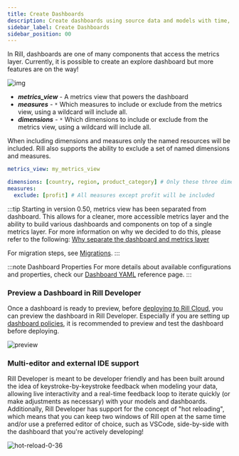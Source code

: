 ```yaml
---
title: Create Dashboards
description: Create dashboards using source data and models with time, dimensions, and measures
sidebar_label: Create Dashboards
sidebar_position: 00
---
```


In Rill, dashboards are one of many components that access the metrics layer. Currently, it is possible to create an explore dashboard but more features are on the way!

![img](/img/build/dashboard/explore-dashboard.png)

* _**metrics_view**_ - A metrics view that powers the dashboard
* _**measures**_ - `*` Which measures to include or exclude from the metrics view, using a wildcard will include all.
* _**dimensions**_ -  `*` Which dimensions to include or exclude from the metrics view, using a wildcard will include all.

When including dimensions and measures only the named resources will be included. 
Rill also supports the ability to exclude a set of named dimensions and measures.

```yaml
metrics_view: my_metrics_view

dimensions: [country, region, product_category] # Only these three dimensions will be included
measures:
  exclude: [profit] # All measures except profit will be included
```

:::tip
Starting in version 0.50, metrics view has been separated from dashboard. This allows for a cleaner, more accessible metrics layer and the ability to build various dashboards and components on top of a single metrics layer. For more information on why we decided to do this, please refer to the following: [Why separate the dashboard and metrics layer](/concepts/metrics-layer)

For migration steps, see [Migrations](/manage/migration#v049---v050).
:::


:::note Dashboard Properties
For more details about available configurations and properties, check our [Dashboard YAML](/reference/project-files/explore-dashboards) reference page.
:::

### Preview a Dashboard in Rill Developer
Once a dashboard is ready to preview, before [deploying to Rill Cloud](/deploy/deploy-dashboard/), you can preview the dashboard in Rill Developer. Especially if you are setting up [dashboard policies](/manage/security), it is recommended to preview and test the dashboard before deploying.

![preview](/img/build/dashboard/preview-dashboard.png)


### Multi-editor and external IDE support

Rill Developer is meant to be developer friendly and has been built around the idea of keystroke-by-keystroke feedback when modeling your data, allowing live interactivity and a real-time feedback loop to iterate quickly (or make adjustments as necessary) with your models and dashboards. Additionally, Rill Developer has support for the concept of "hot reloading", which means that you can keep two windows of Rill open at the same time and/or use a preferred editor of choice, such as VSCode, side-by-side with the dashboard that you're actively developing!

![hot-reload-0-36](https://cdn.rilldata.com/docs/release-notes/36_hot_reload.gif)
